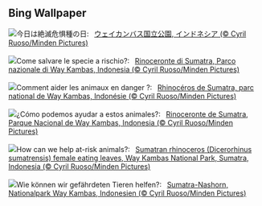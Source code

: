 ## Bing Wallpaper
![](https://www.bing.com/th?id=OHR.SumatranRhino_JA-JP0144447499_UHD.jpg&w=1000)今日は絶滅危惧種の日:&nbsp;&ensp;[ウェイカンバス国立公園, インドネシア (© Cyril Ruoso/Minden Pictures)](https://www.bing.com/th?id=OHR.SumatranRhino_JA-JP0144447499_UHD.jpg)
<br><br/>
![](https://www.bing.com/th?id=OHR.SumatranRhino_IT-IT9282232501_UHD.jpg&w=1000)Come salvare le specie a rischio?:&nbsp;&ensp;[Rinoceronte di Sumatra, Parco nazionale di Way Kambas, Indonesia (© Cyril Ruoso/Minden Pictures)](https://www.bing.com/th?id=OHR.SumatranRhino_IT-IT9282232501_UHD.jpg)
<br><br/>
![](https://www.bing.com/th?id=OHR.SumatranRhino_FR-FR5124240200_UHD.jpg&w=1000)Comment aider les animaux en danger ?:&nbsp;&ensp;[Rhinocéros de Sumatra, parc national de Way Kambas, Indonésie (© Cyril Ruoso/Minden Pictures)](https://www.bing.com/th?id=OHR.SumatranRhino_FR-FR5124240200_UHD.jpg)
<br><br/>
![](https://www.bing.com/th?id=OHR.SumatranRhino_ES-ES0481030773_UHD.jpg&w=1000)¿Cómo podemos ayudar a estos animales?:&nbsp;&ensp;[Rinoceronte de Sumatra, Parque Nacional de Way Kambas, Indonesia (© Cyril Ruoso/Minden Pictures)](https://www.bing.com/th?id=OHR.SumatranRhino_ES-ES0481030773_UHD.jpg)
<br><br/>
![](https://www.bing.com/th?id=OHR.SumatranRhino_EN-GB6546826418_UHD.jpg&w=1000)How can we help at-risk animals?:&nbsp;&ensp;[Sumatran rhinoceros (Dicerorhinus sumatrensis) female eating leaves, Way Kambas National Park, Sumatra, Indonesia (© Cyril Ruoso/Minden Pictures)](https://www.bing.com/th?id=OHR.SumatranRhino_EN-GB6546826418_UHD.jpg)
<br><br/>
![](https://www.bing.com/th?id=OHR.SumatranRhino_DE-DE8687965425_UHD.jpg&w=1000)Wie können wir gefährdeten Tieren helfen?:&nbsp;&ensp;[Sumatra-Nashorn, Nationalpark Way Kambas, Indonesien (© Cyril Ruoso/Minden Pictures)](https://www.bing.com/th?id=OHR.SumatranRhino_DE-DE8687965425_UHD.jpg)
<br><br/>
